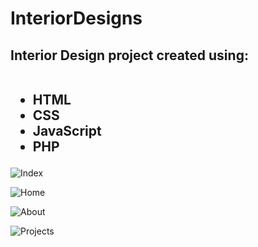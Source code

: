 # InteriorDesigns

 <h2>Interior Design project created using:<br><br>
 <ul>
  <li> HTML</li>
  <li> CSS</li>
  <li> JavaScript</li>
 <li> PHP</li></ul></h2>
 
 ![Index](https://user-images.githubusercontent.com/69529637/110203987-ce85c700-7e96-11eb-8513-6c8cd4f3c16a.png)
 
![Home](https://user-images.githubusercontent.com/69529637/110203993-d2194e00-7e96-11eb-9ad2-9b7d8be45e27.png)

![About](https://user-images.githubusercontent.com/69529637/110203999-d6456b80-7e96-11eb-9d51-2890157e5fd7.png)

![Projects](https://user-images.githubusercontent.com/69529637/110204007-d9405c00-7e96-11eb-89a7-34d686d75293.png)
